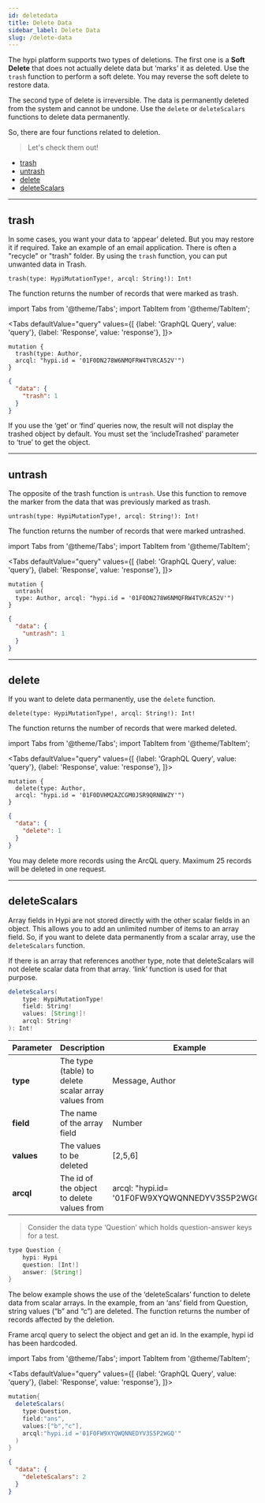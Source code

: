 ```yaml
---
id: deletedata
title: Delete Data
sidebar_label: Delete Data
slug: /delete-data
---
```

The hypi platform supports two types of deletions. The first one is a **Soft Delete** that does not actually delete data but ‘marks’ it as deleted. Use the `trash` function to perform a soft delete. You may reverse the soft delete to restore data.

The second type of delete is irreversible. The data is permanently deleted from the system and cannot be undone. Use the `delete` or `deleteScalars` functions to delete data permanently.

So, there are four functions related to deletion.

> Let's check them out!

+ [trash](#trash)
+ [untrash](#untrash)
+ [delete](#delete)
+ [deleteScalars](#deletescalars)


***

## trash

In some cases, you want your data to ‘appear’ deleted. But you may restore it if required. Take an example of an email application. There is often a "recycle" or "trash" folder. By using the `trash` function, you can put unwanted data in Trash.
```
trash(type: HypiMutationType!, arcql: String!): Int!
```
The function returns the number of records that were marked as trash.

import Tabs from '@theme/Tabs';
import TabItem from '@theme/TabItem';

<Tabs
  defaultValue="query"
  values={[
    {label: 'GraphQL Query', value: 'query'},
    {label: 'Response', value: 'response'},
  ]}>
<TabItem value="query">

```
mutation {
  trash(type: Author, 
  arcql: "hypi.id = '01F0DN278W6NMQFRW4TVRCA52V'")
}
```

</TabItem>

<TabItem value="response">

```json
{
  "data": {
    "trash": 1
  }
}
```

</TabItem>
</Tabs>

If you use the ‘get’ or ‘find’ queries now, the result will not display the trashed object by default. You must set the ‘includeTrashed’ parameter to ‘true’ to get the object.

***

## untrash

The opposite of the trash function is `untrash`. Use this function to remove the marker from the data that was previously marked as trash.
```
untrash(type: HypiMutationType!, arcql: String!): Int!
```
The function returns the number of records that were marked untrashed.

import Tabs from '@theme/Tabs';
import TabItem from '@theme/TabItem';

<Tabs
  defaultValue="query"
  values={[
    {label: 'GraphQL Query', value: 'query'},
    {label: 'Response', value: 'response'},
  ]}>
<TabItem value="query">

```
mutation {
  untrash(
  type: Author, arcql: "hypi.id = '01F0DN278W6NMQFRW4TVRCA52V'")
}
```

</TabItem>

<TabItem value="response">

```json
{
  "data": {
    "untrash": 1
  }
}
```

</TabItem>
</Tabs>

***

## delete

If you want to delete data permanently, use the `delete` function.
```
delete(type: HypiMutationType!, arcql: String!): Int!
```
The function returns the number of records that were marked deleted.

import Tabs from '@theme/Tabs';
import TabItem from '@theme/TabItem';

<Tabs
  defaultValue="query"
  values={[
    {label: 'GraphQL Query', value: 'query'},
    {label: 'Response', value: 'response'},
  ]}>
<TabItem value="query">

```
mutation {
  delete(type: Author, 
  arcql: "hypi.id = '01F0DVHM2AZCGM0JSR9QRNBWZY'")
}
```

</TabItem>

<TabItem value="response">

```json
{
  "data": {
    "delete": 1
  }
}
```

</TabItem>
</Tabs>

You may delete more records using the ArcQL query. Maximum 25 records will be deleted in one request.

***

##  deleteScalars

Array fields in Hypi are not stored directly with the other scalar fields in an object. This allows you to add an unlimited number of items to an array field. So, if you want to delete data permanently from a scalar array, use the `deleteScalars` function.

If there is an array that references another type, note that deleteScalars will not delete scalar data from that array. ‘link’ function is used for that purpose.
```java
deleteScalars(
    type: HypiMutationType!
    field: String!
    values: [String!]!
    arcql: String!
): Int!
```


| **Parameter** | **Description**                                     | **Example**                       |
|---------------|-----------------------------------------------------|-------------------------------------------------|
| **type**      | The type (table) to delete scalar array values from | Message, Author                                 |
| **field**     | The name of the array field                         | Number                                          |
| **values**    | The values to be deleted                            | \[2,5,6\]                                       |
| **arcql**     | The id of the object to delete values from          | arcql: "hypi.id=  '01F0FW9XYQWQNNEDYV3S5P2WGQ'" |

> Consider the data type ‘Question’ which holds question-answer keys for a test.

```java
type Question {
    hypi: Hypi
    question: [Int!]
    answer: [String!]  
}
```
 The below example shows the use of the ‘deleteScalars’ function to delete data from scalar arrays. In the example, from an ‘ans’ field from Question, string values (“b” and “c”) are deleted. The function returns the number of records affected by the deletion.

Frame arcql query to select the object and get an id. In the example, hypi id has been hardcoded.

import Tabs from '@theme/Tabs';
import TabItem from '@theme/TabItem';

<Tabs
  defaultValue="query"
  values={[
    {label: 'GraphQL Query', value: 'query'},
    {label: 'Response', value: 'response'},
  ]}>
<TabItem value="query">

```java
mutation{
  deleteScalars(
    type:Question,
    field:"ans",
    values:["b","c"],
    arcql:"hypi.id ='01F0FW9XYQWQNNEDYV3S5P2WGQ'"
  )
}
```

</TabItem>

<TabItem value="response">

```json
{
  "data": {
    "deleteScalars": 2
  }
}
```

</TabItem>
</Tabs>
